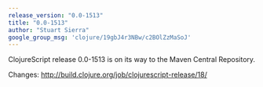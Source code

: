 ```yaml
---
release_version: "0.0-1513"
title: "0.0-1513"
author: "Stuart Sierra"
google_group_msg: 'clojure/19gbJ4r3NBw/c2BOlZzMaSoJ'
---
```


ClojureScript release 0.0-1513 is on its way to the Maven Central Repository.

Changes: http://build.clojure.org/job/clojurescript-release/18/
